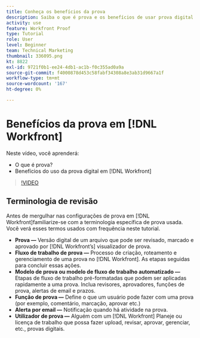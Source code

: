 ```yaml
---
title: Conheça os benefícios da prova
description: Saiba o que é prova e os benefícios de usar prova digital no [!DNL  Workfront].
activity: use
feature: Workfront Proof
type: Tutorial
role: User
level: Beginner
team: Technical Marketing
thumbnail: 336095.png
kt: 8822
exl-id: 9721f0b1-ee24-4db1-ac1b-f0c355ad0a9a
source-git-commit: f4000878d453c58fabf34308a8e3ab31d9667a1f
workflow-type: tm+mt
source-wordcount: '167'
ht-degree: 0%

---
```


# Benefícios da prova em [!DNL Workfront]

Neste vídeo, você aprenderá:

* O que é prova?
* Benefícios do uso da prova digital em [!DNL Workfront]

>[!VIDEO](https://video.tv.adobe.com/v/336095/?quality=12)

## Terminologia de revisão

Antes de mergulhar nas configurações de prova em [!DNL  Workfront]familiarize-se com a terminologia específica de prova usada. Você verá esses termos usados com frequência neste tutorial.

* **Prova —** Versão digital de um arquivo que pode ser revisado, marcado e aprovado por [!DNL Workfront’s] visualizador de prova.
* **Fluxo de trabalho de prova —** Processo de criação, roteamento e gerenciamento de uma prova no [!DNL Workfront]. As etapas seguidas para concluir essas ações.
* **Modelo de prova ou modelo de fluxo de trabalho automatizado —** Etapas de fluxo de trabalho pré-formatadas que podem ser aplicadas rapidamente a uma prova. Inclua revisores, aprovadores, funções de prova, alertas de email e prazos.
* **Função de prova —** Define o que um usuário pode fazer com uma prova (por exemplo, comentário, marcação, aprovar etc.)
* **Alerta por email —** Notificação quando há atividade na prova.
* **Utilizador de prova —** Alguém com um [!DNL Workfront] Planeje ou licença de trabalho que possa fazer upload, revisar, aprovar, gerenciar, etc., provas digitais.

<!--
For a complete list of [!DNL Workfront] proof terms, download this guide.
-->
